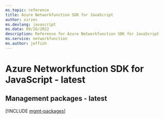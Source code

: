 ```yaml
---
ms.topic: reference
title: Azure Networkfunction SDK for JavaScript
author: xirzec
ms.devlang: javascript
ms.data: 09/16/2022
description: Reference for Azure Networkfunction SDK for JavaScript
ms.service: networkfunction
ms.author: jeffish
---
```

# Azure Networkfunction SDK for JavaScript - latest

## Management packages - latest
[!INCLUDE [mgmt-packages](networkfunction-mgmt-index.md)]